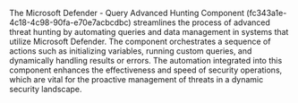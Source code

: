 The Microsoft Defender - Query Advanced Hunting Component (fc343a1e-4c18-4c98-90fa-e70e7acbcdbc) streamlines the process of advanced threat hunting by automating queries and data management in systems that utilize Microsoft Defender. The component orchestrates a sequence of actions such as initializing variables, running custom queries, and dynamically handling results or errors. The automation integrated into this component enhances the effectiveness and speed of security operations, which are vital for the proactive management of threats in a dynamic security landscape.
